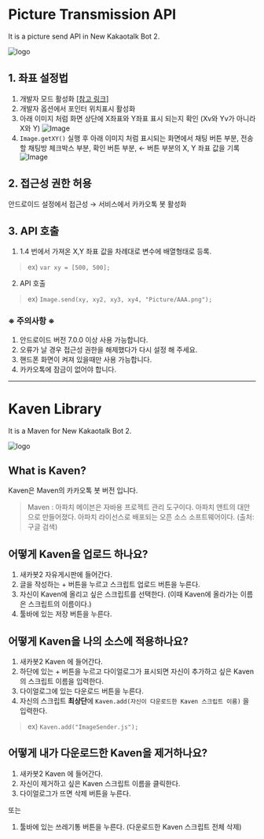 # Picture Transmission API
It is a picture send API in New Kakaotalk Bot 2.

![logo](https://img.shields.io/badge/API-Picture_transmission-blue.svg)

## 1. 좌표 설정법
1. 개발자 모드 활성화 [[참고 링크]](https://androidsfactory.com/310)
2. 개발자 옵션에서 포인터 위치표시 활성화
3. 아래 이미지 처럼 화면 상단에 X좌표와 Y좌표 표시 되는지 확인 (Xv와 Yv가 아니라 X와 Y)
![Image](https://raw.githubusercontent.com/sungbin5304/New-Kakaotalk-Bot-2/master/IMAGE/xyz.png)
4. ```Image.getXY()``` 실행 후 아래 이미지 처럼 표시되는 화면에서 채팅 버튼 부분, 전송할 채팅방 체크박스 부분, 확인 버튼 부분, ← 버튼 부분의 X, Y 좌표 값을 기록
![Image](https://raw.githubusercontent.com/sungbin5304/New-Kakaotalk-Bot-2/master/IMAGE/kakaotalk.png)

## 2. 접근성 권한 허용
안드로이드 설정에서 접근성 → 서비스에서 카카오톡 봇 활성화

## 3. API 호출
1. 1.4 번에서 가져온 X,Y 좌표 값을 차례대로 변수에 배열형태로 등록.
> ex) ```var xy = [500, 500];```
2. API 호출
> ex) ```Image.send(xy, xy2, xy3, xy4, "Picture/AAA.png");```

### ※ 주의사항 ※
1. 안드로이드 버전 7.0.0 이상 사용 가능합니다.
2. 오류가 날 경우 접근성 권한을 해제했다가 다시 설정 해 주세요.
3. 핸드폰 화면이 켜져 있을때만 사용 가능합니다.
4. 카카오톡에 잠금이 없어야 합니다.

-----

# Kaven Library
It is a Maven for New Kakaotalk Bot 2.

![logo](https://img.shields.io/badge/Library-Kaven-pink.svg)

## What is Kaven?
Kaven은 Maven의 카카오톡 봇 버전 입니다.
> Maven : 아파치 메이븐은 자바용 프로젝트 관리 도구이다. 아파치 앤트의 대안으로 만들어졌다. 아파치 라이선스로 배포되는 오픈 소스 소프트웨어이다. (출처: 구글 검색)

## 어떻게 Kaven을 업로드 하나요?
1. 새카봇2 자유게시판에 들어간다.
2. 글을 작성하는 + 버튼을 누르고 스크립트 업로드 버튼을 누른다.
3. 자신이 Kaven에 올리고 싶은 스크립트를 선택한다.
(이때 Kaven에 올라가는 이름은 스크립트의 이름이다.)
4. 툴바에 있는 저장 버튼을 누른다.

## 어떻게 Kaven을 나의 소스에 적용하나요?
1. 새카봇2 Kaven 에 들어간다.
2. 하단에 있는 + 버튼을 누르고 다이얼로그가 표시되면 자신이 추가하고 싶은 Kaven의 스크립트 이름을 입력한다.
3. 다이얼로그에 있는 다운로드 버튼을 누른다.
4. 자신의 스크립트 **최상단**에 `Kaven.add(자신이 다운로드한 Kaven 스크립트 이름)` 을 입력한다.
> ex) `Kaven.add("ImageSender.js");`

## 어떻게 내가 다운로드한 Kaven을 제거하나요?
1. 새카봇2 Kaven 에 들어간다.
2. 자신이 제거하고 싶은 Kaven 스크립트 이름을 클릭한다.
3. 다이얼로그가 뜨면 삭제 버튼을 누른다.

또는 

1. 툴바에 있는 쓰레기통 버튼을 누른다. (다운로드한 Kaven 스크립트 전체 삭제)
